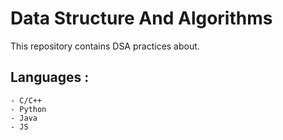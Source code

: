# Data Structure And Algorithms

This repository contains DSA practices about.

## Languages :
    - C/C++
    - Python
    - Java
    - JS


